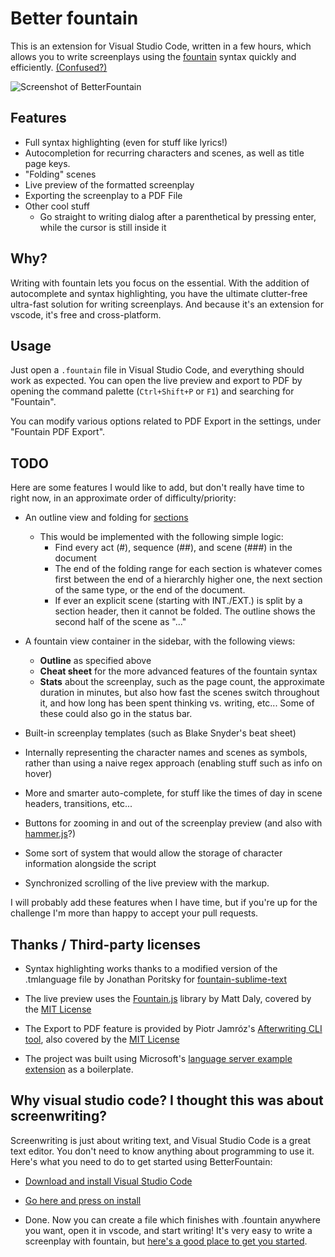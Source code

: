# Better fountain

This is an extension for Visual Studio Code, written in a few hours, which allows you to write screenplays using the [fountain](https://fountain.io/) syntax quickly and efficiently. [(Confused?)](https://github.com/piersdeseilligny/betterfountain#why-visual-studio-code-i-thought-this-was-about-screenwriting)

![Screenshot of BetterFountain](https://i.imgur.com/fjVinnf.png)

## Features

* Full syntax highlighting (even for stuff like lyrics!)
* Autocompletion for recurring characters and scenes, as well as title page keys.
* "Folding" scenes
* Live preview of the formatted screenplay
* Exporting the screenplay to a PDF File
* Other cool stuff
    * Go straight to writing dialog after a parenthetical by pressing enter, while the cursor is still inside it


## Why?

Writing with fountain lets you focus on the essential. With the addition of autocomplete and syntax highlighting, you have the ultimate clutter-free ultra-fast solution for writing screenplays. And because it's an extension for vscode, it's free and cross-platform.

## Usage

Just open a `.fountain` file in Visual Studio Code, and everything should work as expected. You can open the live preview and export to PDF by opening the command palette (`Ctrl+Shift+P` or `F1`) and searching for "Fountain".

You can modify various options related to PDF Export in the settings, under "Fountain PDF Export".

## TODO

Here are some features I would like to add, but don't really have time to right now, in an approximate order of difficulty/priority:

* An outline view and folding for [sections](https://fountain.io/syntax#section-sections)
    * This would be implemented with the following simple logic:
        * Find every act (#), sequence (##), and scene (###) in the document
        * The end of the folding range for each section is whatever comes first between the end of a hierarchly higher one, the next section of the same type, or the end of the document.
        * If ever an explicit scene (starting with INT./EXT.) is split by a section header, then it cannot be folded. The outline shows the second half of the scene as "...<name of scene>"

* A fountain view container in the sidebar, with the following views:
    * **Outline** as specified above
    * **Cheat sheet** for the more advanced features of the fountain syntax
    * **Stats** about the screenplay, such as the page count, the approximate duration in minutes, but also how fast the scenes switch throughout it, and how long has been spent thinking vs. writing, etc... Some of these could also go in the status bar.

* Built-in screenplay templates (such as Blake Snyder's beat sheet)

* Internally representing the character names and scenes as symbols, rather than using a naive regex approach (enabling stuff such as info on hover)

* More and smarter auto-complete, for stuff like the times of day in scene headers, transitions, etc...

* Buttons for zooming in and out of the screenplay preview (and also with [hammer.js](https://github.com/hammerjs/hammer.js
)?)

* Some sort of system that would allow the storage of character information alongside the script

* Synchronized scrolling of the live preview with the markup.

I will probably add these features when I have time, but if you're up for the challenge I'm more than happy to accept your pull requests.

## Thanks / Third-party licenses

* Syntax highlighting works thanks to a modified version of the .tmlanguage file by Jonathan Poritsky for [fountain-sublime-text](https://github.com/poritsky/fountain-sublime-text)

* The live preview uses the [Fountain.js](https://github.com/mattdaly/Fountain.js) library by Matt Daly, covered by the [MIT License](https://github.com/mattdaly/Fountain.js/blob/master/LICENSE.md)

* The Export to PDF feature is provided by Piotr Jamróz's [Afterwriting CLI tool](https://github.com/ifrost/afterwriting-labs), also covered by the [MIT License](https://github.com/ifrost/afterwriting-labs)

* The project was built using Microsoft's [language server example extension](https://github.com/Microsoft/vscode-extension-samples/tree/master/lsp-sample) as a boilerplate.

## Why visual studio code? I thought this was about screenwriting?

Screenwriting is just about writing text, and Visual Studio Code is a great text editor. You don't need to know anything about programming to use it. Here's what you need to do to get started using BetterFountain:

* [Download and install Visual Studio Code](https://code.visualstudio.com/)

* [Go here and press on install](https://marketplace.visualstudio.com/items?itemName=piersdeseilligny.betterfountain)

* Done. Now you can create a file which finishes with .fountain anywhere you want, open it in vscode, and start writing! It's very easy to write a screenplay with fountain, but [here's a good place to get you started](https://fountain.io/).
